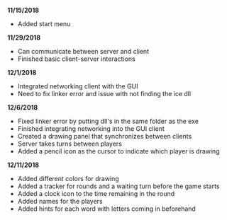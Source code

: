**11/15/2018**
* Added start menu

**11/29/2018**
* Can communicate between server and client
* Finished basic client-server interactions

**12/1/2018**
* Integrated networking client with the GUI
* Need to fix linker error and issue with not finding the ice dll

**12/6/2018**
* Fixed linker error by putting dll's in the same folder as the exe
* Finished integrating networking into the GUI client
* Created a drawing panel that synchronizes between clients
* Server takes turns between players
* Added a pencil icon as the cursor to indicate which player is drawing

**12/11/2018**
* Added different colors for drawing
* Added a tracker for rounds and a waiting turn before the game starts
* Added a clock icon to the time remaining in the round
* Added names for the players
* Added hints for each word with letters coming in beforehand
